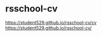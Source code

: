 # rsschool-cv
https://student529.github.io/rsschool-cv/cv
https://student529.github.io/rsschool-cv/
